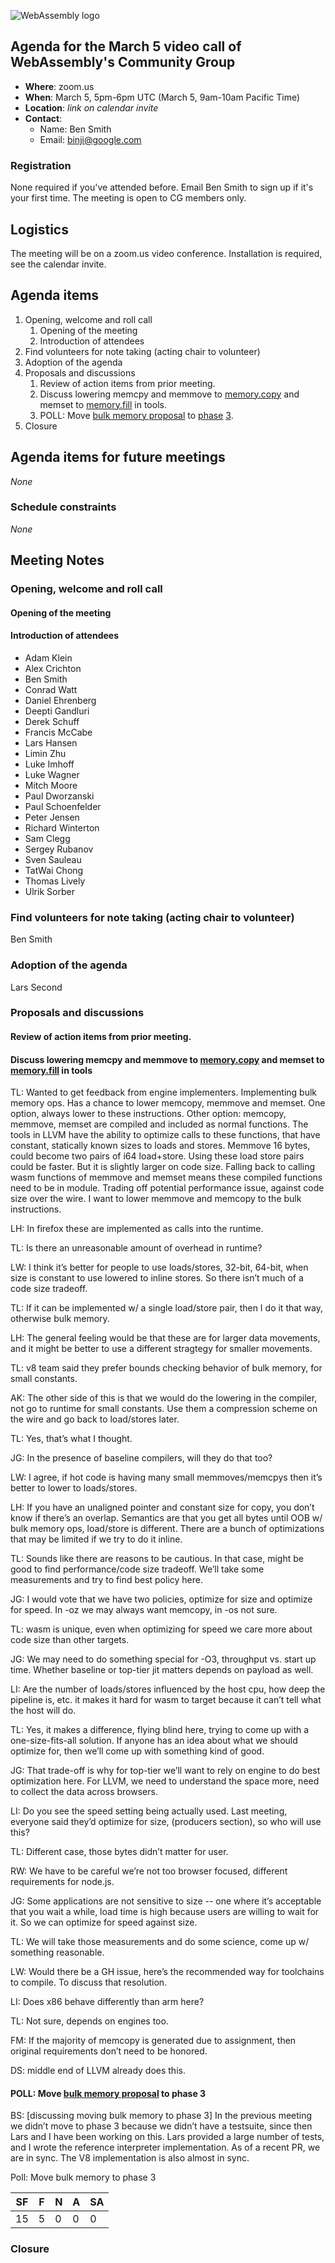 ![WebAssembly logo](/images/WebAssembly.png)

## Agenda for the March 5 video call of WebAssembly's Community Group

- **Where**: zoom.us
- **When**: March 5, 5pm-6pm UTC (March 5, 9am-10am Pacific Time)
- **Location**: *link on calendar invite*
- **Contact**:
    - Name: Ben Smith
    - Email: binji@google.com

### Registration

None required if you've attended before. Email Ben Smith to sign up if it's
your first time. The meeting is open to CG members only.

## Logistics

The meeting will be on a zoom.us video conference.
Installation is required, see the calendar invite.

## Agenda items

1. Opening, welcome and roll call
    1. Opening of the meeting
    1. Introduction of attendees
1. Find volunteers for note taking (acting chair to volunteer)
1. Adoption of the agenda
1. Proposals and discussions
    1. Review of action items from prior meeting.
    1. Discuss lowering memcpy and memmove to [memory.copy](https://github.com/WebAssembly/bulk-memory-operations/blob/d97e8fb93746d3b18599695d2a91200b0ba22f94/proposals/bulk-memory-operations/Overview.md#memorycopy-instruction) and memset to [memory.fill](https://github.com/WebAssembly/bulk-memory-operations/blob/d97e8fb93746d3b18599695d2a91200b0ba22f94/proposals/bulk-memory-operations/Overview.md#memoryfill-instruction) in tools.
    1. POLL: Move [bulk memory proposal](https://github.com/WebAssembly/bulk-memory-operations) to [phase](https://github.com/WebAssembly/meetings/blob/be19e9b28ed8879af9b26565019f012ffa3019e9/process/phases.md) [3](https://github.com/WebAssembly/meetings/blob/be19e9b28ed8879af9b26565019f012ffa3019e9/process/phases.md#3-implementation-phase-community--working-group).
1. Closure

## Agenda items for future meetings

*None*

### Schedule constraints

*None*

## Meeting Notes

### Opening, welcome and roll call

#### Opening of the meeting

#### Introduction of attendees

* Adam Klein
* Alex Crichton
* Ben Smith
* Conrad Watt
* Daniel Ehrenberg
* Deepti Gandluri
* Derek Schuff
* Francis McCabe
* Lars Hansen
* Limin Zhu
* Luke Imhoff
* Luke Wagner
* Mitch Moore
* Paul Dworzanski
* Paul Schoenfelder
* Peter Jensen
* Richard Winterton
* Sam Clegg
* Sergey Rubanov
* Sven Sauleau
* TatWai Chong
* Thomas Lively
* Ulrik Sorber

### Find volunteers for note taking (acting chair to volunteer)

Ben Smith

### Adoption of the agenda

Lars Second

### Proposals and discussions

#### Review of action items from prior meeting.

#### Discuss lowering memcpy and memmove to [memory.copy](https://github.com/WebAssembly/bulk-memory-operations/blob/d97e8fb93746d3b18599695d2a91200b0ba22f94/proposals/bulk-memory-operations/Overview.md#memorycopy-instruction) and memset to [memory.fill](https://github.com/WebAssembly/bulk-memory-operations/blob/d97e8fb93746d3b18599695d2a91200b0ba22f94/proposals/bulk-memory-operations/Overview.md#memoryfill-instruction) in tools

TL: Wanted to get feedback from engine implementers. Implementing bulk memory ops. Has a chance to lower memcopy, memmove and memset. One option, always lower to these instructions. Other option: memcopy, memmove, memset are compiled and included as normal functions. The tools in LLVM have the ability to optimize calls to these functions, that have constant, statically known sizes to loads and stores. Memmove 16 bytes, could become two pairs of i64 load+store. Using these load store pairs could be faster. But it is slightly larger on code size. Falling back to calling wasm functions of memmove and memset means these compiled functions need to be in module. Trading off potential performance issue, against code size over the wire. I want to lower memmove and memcopy to the bulk instructions.

LH: In firefox these are implemented as calls into the runtime.

TL: Is there an unreasonable amount of overhead in runtime?

LW: I think it’s better for people to use loads/stores, 32-bit, 64-bit, when size is constant to use lowered to inline stores. So there isn’t much of a code size tradeoff.

TL: If it can be implemented w/ a single load/store pair, then I do it that way, otherwise bulk memory.

LH: The general feeling would be that these are for larger data movements, and it might be better to use a different stragtegy for smaller movements.

TL: v8 team said they prefer bounds checking behavior of bulk memory, for small constants.

AK: The other side of this is that we would do the lowering in the compiler, not go to runtime for small constants. Use them a compression scheme on the wire and go back to load/stores later.

TL: Yes, that’s what I thought.

JG: In the presence of baseline compilers, will they do that too?

LW: I agree, if hot code is having many small memmoves/memcpys then it’s better to lower to loads/stores.

LH: If you have an unaligned pointer and constant size for copy, you don’t know if there’s an overlap. Semantics are that you get all bytes until OOB w/ bulk memory ops, load/store is different. There are a bunch of optimizations that may be limited if we try to do it inline.

TL: Sounds like there are reasons to be cautious. In that case, might be good to find performance/code size tradeoff. We’ll take some measurements and try to find best policy here.

JG: I would vote that we have two policies, optimize for size and optimize for speed. In -oz we may always want memcopy, in -os not sure.

TL: wasm is unique, even when optimizing for speed we care more about code size than other targets.

JG: We may need to do something special for -O3, throughput vs. start up time. Whether baseline or top-tier jit matters depends on payload as well.

LI: Are the number of loads/stores influenced by the host cpu, how deep the pipeline is, etc. it makes it hard for wasm to target because it can’t tell what the host will do.

TL: Yes, it makes a difference, flying blind here, trying to come up with a one-size-fits-all solution. If anyone has an idea about what we should optimize for, then we’ll come up with something kind of good.

JG: That trade-off is why for top-tier we’ll want to rely on engine to do best optimization here. For LLVM, we need to understand the space more, need to collect the data across browsers.

LI: Do you see the speed setting being actually used. Last meeting, everyone said they’d optimize for size, (producers section), so who will use this?

TL: Different case, those bytes didn’t matter for user.

RW: We have to be careful we’re not too browser focused, different requirements for node.js.

JG: Some applications are not sensitive to size -- one where it’s acceptable that you wait a while, load time is high because users are willing to wait for it. So we can optimize for speed against size.

TL: We will take those measurements and do some science, come up w/ something reasonable.

LW: Would there be a GH issue, here’s the recommended way for toolchains to compile. To discuss that resolution.

LI: Does x86 behave differently than arm here?

TL: Not sure, depends on engines too.

FM: If the majority of memcopy is generated due to assignment, then original requirements don’t need to be honored.

DS: middle end of LLVM already does this. 

#### POLL: Move [bulk memory proposal](https://github.com/WebAssembly/bulk-memory-operations) to phase 3

BS: [discussing moving bulk memory to phase 3] In the previous meeting we didn’t move to phase 3 because we didn’t have a testsuite, since then Lars and I have been working on this. Lars provided a large number of tests, and I wrote the reference interpreter implementation. As of a recent PR, we are in sync. The V8 implementation is also almost in sync.

Poll: Move bulk memory to phase 3

| SF | F | N | A | SA |
| -- | -- | -- | -- | --
| 15 | 5 | 0 | 0 | 0 |

### Closure
